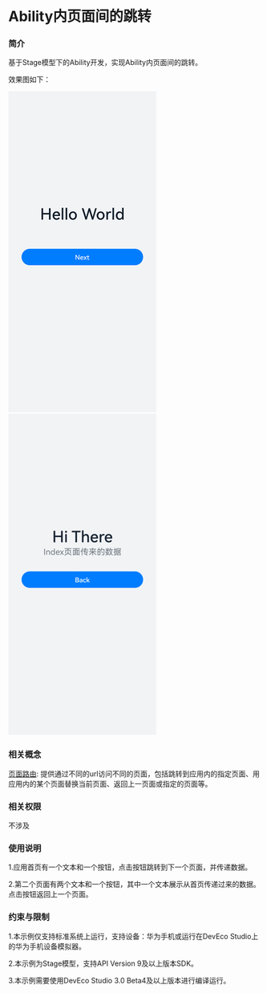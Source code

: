 # Ability内页面间的跳转

### 简介

基于Stage模型下的Ability开发，实现Ability内页面间的跳转。

效果图如下：

![](screenshots/device/Index.png)
![](screenshots/device/Second.png)

### 相关概念

[页面路由](https://developer.harmonyos.com/cn/docs/documentation/doc-references/js-apis-router-0000001333321105): 提供通过不同的url访问不同的页面，包括跳转到应用内的指定页面、用应用内的某个页面替换当前页面、返回上一页面或指定的页面等。

### 相关权限

不涉及

### 使用说明

1.应用首页有一个文本和一个按钮，点击按钮跳转到下一个页面，并传递数据。

2.第二个页面有两个文本和一个按钮，其中一个文本展示从首页传递过来的数据。点击按钮返回上一个页面。

### 约束与限制

1.本示例仅支持标准系统上运行，支持设备：华为手机或运行在DevEco Studio上的华为手机设备模拟器。

2.本示例为Stage模型，支持API Version 9及以上版本SDK。

3.本示例需要使用DevEco Studio 3.0 Beta4及以上版本进行编译运行。